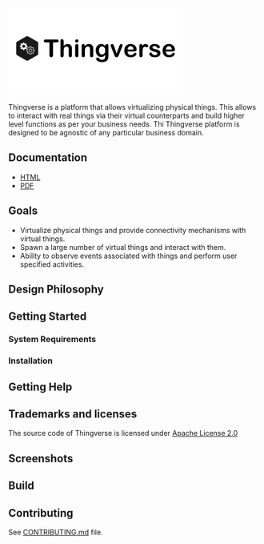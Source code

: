 <img src="thingverse.png" width="350px" alt="Thingverse Logo" />

Thingverse is a platform that allows virtualizing physical things. This allows 
to interact with real things via their virtual counterparts and build higher
level functions as per your business needs. Thi Thingverse platform is designed
to be agnostic of any particular business domain.
## Documentation

* [HTML](https://git-dse.southindia.cloudapp.azure.com/M1020513/thingverse/-/jobs/artifacts/master/raw/thingverse-docs/build/thingverse/docs/Thingverse-0.0.1.html?job=documentation)
* [PDF](https://git-dse.southindia.cloudapp.azure.com/M1020513/thingverse/-/jobs/artifacts/master/raw/thingverse-docs/build/thingverse/docs/Thingverse-0.0.1.pdf?job=documentation)

## Goals

*  Virtualize physical things and provide connectivity mechanisms with virtual
   things.
*  Spawn a large number of virtual things and interact with them.
*  Ability to observe events associated with things and perform user specified
   activities.

## Design Philosophy


## Getting Started


### System Requirements

### Installation

## Getting Help

## Trademarks and licenses
The source code of Thingverse is licensed under [Apache License 2.0](https://www.apache.org/licenses/LICENSE-2.0)

## Screenshots

## Build

## Contributing
See [CONTRIBUTING.md](CONTRIBUTING.md) file.

